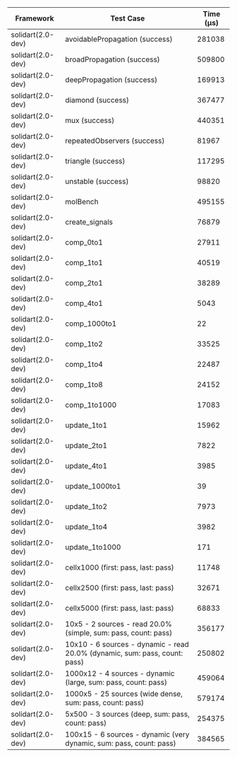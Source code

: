 | Framework | Test Case | Time (μs) |
| --- | --- | --- |
| solidart(2.0-dev) | avoidablePropagation (success) | 281038 |
| solidart(2.0-dev) | broadPropagation (success) | 509800 |
| solidart(2.0-dev) | deepPropagation (success) | 169913 |
| solidart(2.0-dev) | diamond (success) | 367477 |
| solidart(2.0-dev) | mux (success) | 440351 |
| solidart(2.0-dev) | repeatedObservers (success) | 81967 |
| solidart(2.0-dev) | triangle (success) | 117295 |
| solidart(2.0-dev) | unstable (success) | 98820 |
| solidart(2.0-dev) | molBench | 495155 |
| solidart(2.0-dev) | create_signals | 76879 |
| solidart(2.0-dev) | comp_0to1 | 27911 |
| solidart(2.0-dev) | comp_1to1 | 40519 |
| solidart(2.0-dev) | comp_2to1 | 38289 |
| solidart(2.0-dev) | comp_4to1 | 5043 |
| solidart(2.0-dev) | comp_1000to1 | 22 |
| solidart(2.0-dev) | comp_1to2 | 33525 |
| solidart(2.0-dev) | comp_1to4 | 22487 |
| solidart(2.0-dev) | comp_1to8 | 24152 |
| solidart(2.0-dev) | comp_1to1000 | 17083 |
| solidart(2.0-dev) | update_1to1 | 15962 |
| solidart(2.0-dev) | update_2to1 | 7822 |
| solidart(2.0-dev) | update_4to1 | 3985 |
| solidart(2.0-dev) | update_1000to1 | 39 |
| solidart(2.0-dev) | update_1to2 | 7973 |
| solidart(2.0-dev) | update_1to4 | 3982 |
| solidart(2.0-dev) | update_1to1000 | 171 |
| solidart(2.0-dev) | cellx1000 (first: pass, last: pass) | 11748 |
| solidart(2.0-dev) | cellx2500 (first: pass, last: pass) | 32671 |
| solidart(2.0-dev) | cellx5000 (first: pass, last: pass) | 68833 |
| solidart(2.0-dev) | 10x5 - 2 sources - read 20.0% (simple, sum: pass, count: pass) | 356177 |
| solidart(2.0-dev) | 10x10 - 6 sources - dynamic - read 20.0% (dynamic, sum: pass, count: pass) | 250802 |
| solidart(2.0-dev) | 1000x12 - 4 sources - dynamic (large, sum: pass, count: pass) | 459064 |
| solidart(2.0-dev) | 1000x5 - 25 sources (wide dense, sum: pass, count: pass) | 579174 |
| solidart(2.0-dev) | 5x500 - 3 sources (deep, sum: pass, count: pass) | 254375 |
| solidart(2.0-dev) | 100x15 - 6 sources - dynamic (very dynamic, sum: pass, count: pass) | 384565 |
